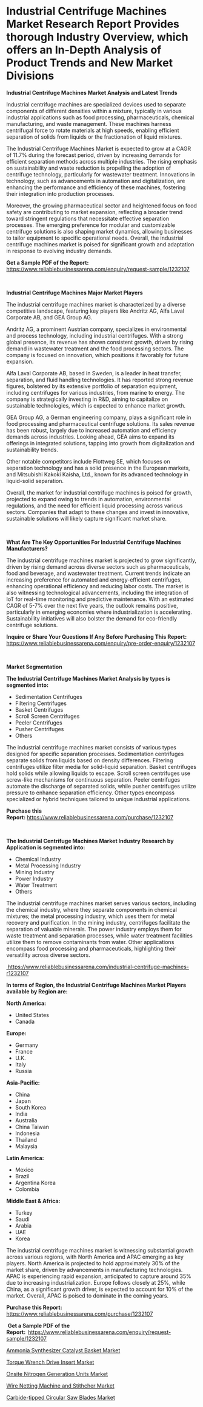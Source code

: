 <p><h1>Industrial Centrifuge Machines Market Research Report Provides thorough Industry Overview, which offers an In-Depth Analysis of Product Trends and New Market Divisions</h1></p><p><strong>Industrial Centrifuge Machines Market Analysis and Latest Trends</strong></p>
<p><p>Industrial centrifuge machines are specialized devices used to separate components of different densities within a mixture, typically in various industrial applications such as food processing, pharmaceuticals, chemical manufacturing, and waste management. These machines harness centrifugal force to rotate materials at high speeds, enabling efficient separation of solids from liquids or the fractionation of liquid mixtures.</p><p>The Industrial Centrifuge Machines Market is expected to grow at a CAGR of 11.7% during the forecast period, driven by increasing demands for efficient separation methods across multiple industries. The rising emphasis on sustainability and waste reduction is propelling the adoption of centrifuge technology, particularly for wastewater treatment. Innovations in technology, such as advancements in automation and digitalization, are enhancing the performance and efficiency of these machines, fostering their integration into production processes.</p><p>Moreover, the growing pharmaceutical sector and heightened focus on food safety are contributing to market expansion, reflecting a broader trend toward stringent regulations that necessitate effective separation processes. The emerging preference for modular and customizable centrifuge solutions is also shaping market dynamics, allowing businesses to tailor equipment to specific operational needs. Overall, the industrial centrifuge machines market is poised for significant growth and adaptation in response to evolving industry demands.</p></p>
<p><strong>Get a Sample PDF of the Report:&nbsp;</strong> <a href="https://www.reliablebusinessarena.com/enquiry/request-sample/1232107?utm_campaign=2112&utm_medium=2&utm_source=Github&utm_content=ia&utm_term=11042025&utm_id=industrial-centrifuge-machines">https://www.reliablebusinessarena.com/enquiry/request-sample/1232107</a></p>
<p>&nbsp;</p>
<p><strong>Industrial Centrifuge Machines Major Market Players</strong></p>
<p><p>The industrial centrifuge machines market is characterized by a diverse competitive landscape, featuring key players like Andritz AG, Alfa Laval Corporate AB, and GEA Group AG. </p><p>Andritz AG, a prominent Austrian company, specializes in environmental and process technology, including industrial centrifuges. With a strong global presence, its revenue has shown consistent growth, driven by rising demand in wastewater treatment and the food processing sectors. The company is focused on innovation, which positions it favorably for future expansion.</p><p>Alfa Laval Corporate AB, based in Sweden, is a leader in heat transfer, separation, and fluid handling technologies. It has reported strong revenue figures, bolstered by its extensive portfolio of separation equipment, including centrifuges for various industries, from marine to energy. The company is strategically investing in R&D, aiming to capitalize on sustainable technologies, which is expected to enhance market growth.</p><p>GEA Group AG, a German engineering company, plays a significant role in food processing and pharmaceutical centrifuge solutions. Its sales revenue has been robust, largely due to increased automation and efficiency demands across industries. Looking ahead, GEA aims to expand its offerings in integrated solutions, tapping into growth from digitalization and sustainability trends.</p><p>Other notable competitors include Flottweg SE, which focuses on separation technology and has a solid presence in the European markets, and Mitsubishi Kakoki Kaisha, Ltd., known for its advanced technology in liquid-solid separation.</p><p>Overall, the market for industrial centrifuge machines is poised for growth, projected to expand owing to trends in automation, environmental regulations, and the need for efficient liquid processing across various sectors. Companies that adapt to these changes and invest in innovative, sustainable solutions will likely capture significant market share.</p></p>
<p>&nbsp;</p>
<p><strong>What Are The Key Opportunities For Industrial Centrifuge Machines Manufacturers?</strong></p>
<p><p>The industrial centrifuge machines market is projected to grow significantly, driven by rising demand across diverse sectors such as pharmaceuticals, food and beverage, and wastewater treatment. Current trends indicate an increasing preference for automated and energy-efficient centrifuges, enhancing operational efficiency and reducing labor costs. The market is also witnessing technological advancements, including the integration of IoT for real-time monitoring and predictive maintenance. With an estimated CAGR of 5-7% over the next five years, the outlook remains positive, particularly in emerging economies where industrialization is accelerating. Sustainability initiatives will also bolster the demand for eco-friendly centrifuge solutions.</p></p>
<p><strong>Inquire or Share Your Questions If Any Before Purchasing This Report:</strong> <a href="https://www.reliablebusinessarena.com/enquiry/pre-order-enquiry/1232107?utm_campaign=2112&utm_medium=2&utm_source=Github&utm_content=ia&utm_term=11042025&utm_id=industrial-centrifuge-machines">https://www.reliablebusinessarena.com/enquiry/pre-order-enquiry/1232107</a></p>
<p>&nbsp;</p>
<p><strong>Market Segmentation</strong></p>
<p><strong>The Industrial Centrifuge Machines Market Analysis by types is segmented into:</strong></p>
<p><ul><li>Sedimentation Centrifuges</li><li>Filtering Centrifuges</li><li>Basket Centrifuges</li><li>Scroll Screen Centrifuges</li><li>Peeler Centrifuges</li><li>Pusher Centrifuges</li><li>Others</li></ul></p>
<p><p>The industrial centrifuge machines market consists of various types designed for specific separation processes. Sedimentation centrifuges separate solids from liquids based on density differences. Filtering centrifuges utilize filter media for solid-liquid separation. Basket centrifuges hold solids while allowing liquids to escape. Scroll screen centrifuges use screw-like mechanisms for continuous separation. Peeler centrifuges automate the discharge of separated solids, while pusher centrifuges utilize pressure to enhance separation efficiency. Other types encompass specialized or hybrid techniques tailored to unique industrial applications.</p></p>
<p><strong>Purchase this Report:&nbsp;</strong><a href="https://www.reliablebusinessarena.com/purchase/1232107?utm_campaign=2112&utm_medium=2&utm_source=Github&utm_content=ia&utm_term=11042025&utm_id=industrial-centrifuge-machines">https://www.reliablebusinessarena.com/purchase/1232107</a></p>
<p>&nbsp;</p>
<p><strong>The Industrial Centrifuge Machines Market Industry Research by Application is segmented into:</strong></p>
<p><ul><li>Chemical Industry</li><li>Metal Processing Industry</li><li>Mining Industry</li><li>Power Industry</li><li>Water Treatment</li><li>Others</li></ul></p>
<p><p>The industrial centrifuge machines market serves various sectors, including the chemical industry, where they separate components in chemical mixtures; the metal processing industry, which uses them for metal recovery and purification. In the mining industry, centrifuges facilitate the separation of valuable minerals. The power industry employs them for waste treatment and separation processes, while water treatment facilities utilize them to remove contaminants from water. Other applications encompass food processing and pharmaceuticals, highlighting their versatility across diverse sectors.</p></p>
<p><a href="https://www.reliablebusinessarena.com/industrial-centrifuge-machines-r1232107?utm_campaign=2112&utm_medium=2&utm_source=Github&utm_content=ia&utm_term=11042025&utm_id=industrial-centrifuge-machines">&nbsp;https://www.reliablebusinessarena.com/industrial-centrifuge-machines-r1232107</a></p>
<p><strong>In terms of Region, the Industrial Centrifuge Machines Market Players available by Region are:</strong></p>
<p>
    <p> <strong> North America: </strong>
        <ul>
            <li>United States</li>
            <li>Canada</li>
        </ul>
        </p> 
    <p> <strong> Europe: </strong>
        <ul>
            <li>Germany</li>
            <li>France</li>
            <li>U.K.</li>
            <li>Italy</li>
            <li>Russia</li>
        </ul>
        </p> 
    <p> <strong> Asia-Pacific: </strong>
        <ul>
            <li>China</li>
            <li>Japan</li>
            <li>South Korea</li>
            <li>India</li>
            <li>Australia</li>
            <li>China Taiwan</li>
            <li>Indonesia</li>
            <li>Thailand</li>
            <li>Malaysia</li>
        </ul>
        </p> 
    <p> <strong> Latin America: </strong>
        <ul>
            <li>Mexico</li>
            <li>Brazil</li>
            <li>Argentina Korea</li>
            <li>Colombia</li>
        </ul>
        </p> 
    <p> <strong> Middle East & Africa: </strong>
        <ul>
            <li>Turkey</li>
            <li>Saudi</li>
            <li>Arabia</li>
            <li>UAE</li>
            <li>Korea</li>
        </ul>
    </p>
    </p>
<p><p>The industrial centrifuge machines market is witnessing substantial growth across various regions, with North America and APAC emerging as key players. North America is projected to hold approximately 30% of the market share, driven by advancements in manufacturing technologies. APAC is experiencing rapid expansion, anticipated to capture around 35% due to increasing industrialization. Europe follows closely at 25%, while China, as a significant growth driver, is expected to account for 10% of the market. Overall, APAC is poised to dominate in the coming years.</p></p>
<p><strong>Purchase this Report: </strong><a href="https://www.reliablebusinessarena.com/purchase/1232107?utm_campaign=2112&utm_medium=2&utm_source=Github&utm_content=ia&utm_term=11042025&utm_id=industrial-centrifuge-machines">https://www.reliablebusinessarena.com/purchase/1232107</a></p>
<p>&nbsp;<strong>Get a Sample PDF of the Report:&nbsp;&nbsp;</strong><a href="https://www.reliablebusinessarena.com/enquiry/request-sample/1232107?utm_campaign=2112&utm_medium=2&utm_source=Github&utm_content=ia&utm_term=11042025&utm_id=industrial-centrifuge-machines">https://www.reliablebusinessarena.com/enquiry/request-sample/1232107</a></p>
<p><strong></strong></p>
<p><p><a href="https://github.com/jhoonatsev/Market-Research-Report-List-1/blob/main/ammonia-synthesizer-catalyst-basket-market.md?utm_campaign=2112&utm_medium=2&utm_source=Github&utm_content=ia&utm_term=11042025&utm_id=industrial-centrifuge-machines">Ammonia Synthesizer Catalyst Basket Market</a></p><p><a href="https://github.com/boccalyver5k/Market-Research-Report-List-1/blob/main/torque-wrench-drive-insert-market.md?utm_campaign=2112&utm_medium=2&utm_source=Github&utm_content=ia&utm_term=11042025&utm_id=industrial-centrifuge-machines">Torque Wrench Drive Insert Market</a></p><p><a href="https://github.com/hamremunazm4/Market-Research-Report-List-1/blob/main/onsite-nitrogen-generation-units-market.md?utm_campaign=2112&utm_medium=2&utm_source=Github&utm_content=ia&utm_term=11042025&utm_id=industrial-centrifuge-machines">Onsite Nitrogen Generation Units Market</a></p><p><a href="https://github.com/godutetraeva/Market-Research-Report-List-1/blob/main/wire-netting-machine-and-stithcher-market.md?utm_campaign=2112&utm_medium=2&utm_source=Github&utm_content=ia&utm_term=11042025&utm_id=industrial-centrifuge-machines">Wire Netting Machine and Stithcher Market</a></p><p><a href="https://github.com/kirstejuvet/Market-Research-Report-List-1/blob/main/carbide-tipped-circular-saw-blades-market.md?utm_campaign=2112&utm_medium=2&utm_source=Github&utm_content=ia&utm_term=11042025&utm_id=industrial-centrifuge-machines">Carbide-tipped Circular Saw Blades Market</a></p></p>